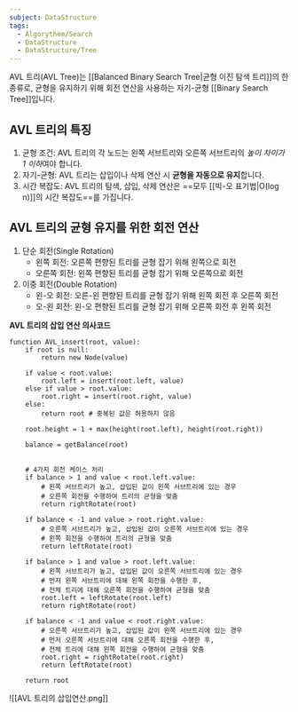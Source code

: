 ```yaml
---
subject: DataStructure
tags:
  - Algorythem/Search
  - DataStructure
  - DataStructure/Tree
---
```

AVL 트리(AVL Tree)는 [[Balanced Binary Search Tree|균형 이진 탐색 트리]]의 한 종류로, 균형을 유지하기 위해 회전 연산을 사용하는 자기-균형 [[Binary Search Tree]]입니다.

## AVL 트리의 특징
1. 균형 조건: AVL 트리의 각 노드는 왼쪽 서브트리와 오른쪽 서브트리의 *높이 차이가 1 이하*여야 합니다.
2. 자기-균형: AVL 트리는 삽입이나 삭제 연산 시 **균형을 자동으로 유지**합니다.
3. 시간 복잡도: AVL 트리의 탐색, 삽입, 삭제 연산은 ==모두 [[빅-오 표기법|O(log n)]]의 시간 복잡도==를 가집니다.

## AVL 트리의 균형 유지를 위한 회전 연산
1. 단순 회전(Single Rotation)
   - 왼쪽 회전: 오른쪽 편향된 트리를 균형 잡기 위해 왼쪽으로 회전
   - 오른쪽 회전: 왼쪽 편향된 트리를 균형 잡기 위해 오른쪽으로 회전
2. 이중 회전(Double Rotation)
   - 왼-오 회전: 오른-왼 편향된 트리를 균형 잡기 위해 왼쪽 회전 후 오른쪽 회전
   - 오-왼 회전: 왼-오 편향된 트리를 균형 잡기 위해 오른쪽 회전 후 왼쪽 회전

**AVL 트리의 삽입 연산 의사코드**
```
function AVL_insert(root, value):
    if root is null:
        return new Node(value)
    
    if value < root.value:
        root.left = insert(root.left, value)
    else if value > root.value:
        root.right = insert(root.right, value)
    else:
        return root # 중복된 값은 허용하지 않음
    
    root.height = 1 + max(height(root.left), height(root.right))
    
    balance = getBalance(root)
    
    
	# 4가지 회전 케이스 처리
    if balance > 1 and value < root.left.value:
        # 왼쪽 서브트리가 높고, 삽입된 값이 왼쪽 서브트리에 있는 경우
        # 오른쪽 회전을 수행하여 트리의 균형을 맞춤
        return rightRotate(root)
        
    if balance < -1 and value > root.right.value:
        # 오른쪽 서브트리가 높고, 삽입된 값이 오른쪽 서브트리에 있는 경우
        # 왼쪽 회전을 수행하여 트리의 균형을 맞춤
        return leftRotate(root)
        
    if balance > 1 and value > root.left.value:
        # 왼쪽 서브트리가 높고, 삽입된 값이 오른쪽 서브트리에 있는 경우
        # 먼저 왼쪽 서브트리에 대해 왼쪽 회전을 수행한 후,
        # 전체 트리에 대해 오른쪽 회전을 수행하여 균형을 맞춤
        root.left = leftRotate(root.left)
        return rightRotate(root)
        
    if balance < -1 and value < root.right.value:
        # 오른쪽 서브트리가 높고, 삽입된 값이 왼쪽 서브트리에 있는 경우
        # 먼저 오른쪽 서브트리에 대해 오른쪽 회전을 수행한 후,
        # 전체 트리에 대해 왼쪽 회전을 수행하여 균형을 맞춤
        root.right = rightRotate(root.right)
        return leftRotate(root)
    
    return root
```
![[AVL 트리의 삽입연산.png]]